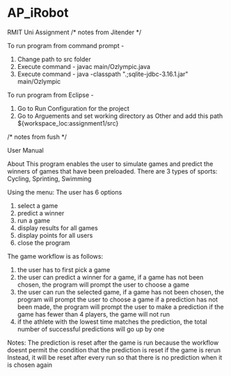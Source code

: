 # AP_iRobot
RMIT Uni Assignment
/* notes from Jitender */

To run program from command prompt -
1) Change path to src folder
2) Execute command - javac main/Ozlympic.java
3) Execute command - java -classpath ".;sqlite-jdbc-3.16.1.jar" main/Ozlympic

To run program from Eclipse -
1) Go to Run Configuration for the project
2) Go to Arguements and set working directory as Other and add this path ${workspace_loc:assignment1/src}

/* notes from fush */

User Manual

About
This program enables the user to simulate games and predict the winners of games that have been preloaded.
There are 3 types of sports: Cycling, Sprinting, Swimming

Using the menu:
The user has 6 options
1. select a game
2. predict a winner
3. run a game
4. display results for all games
5. display points for all users
6. close the program

The game workflow is as follows:
1. the user has to first pick a game
2. the user can predict a winner for a game, if a game has not been chosen, the program will prompt the user to choose a game
3. the user can run the selected game, if a game has not been chosen, the program will prompt the user to choose a game
   if a prediction has not been made, the program will prompt the user to make a prediction
   if the game has fewer than 4 players, the game will not run
4. if the athlete with the lowest time matches the prediction, the total number of successful predictions will go up by one

Notes:
The prediction is reset after the game is run because the workflow doesnt permit the condition that the prediction is reset if the game is rerun
Instead, it will be reset after every run so that there is no prediction when it is chosen again
